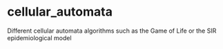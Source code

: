 # cellular_automata
Different cellular automata algorithms such as the Game of Life or the SIR epidemiological model
